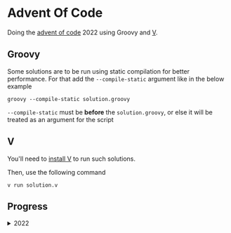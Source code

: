 # Advent Of Code

Doing the [advent of code](https://adventofcode.com) 2022 using Groovy and [V](https://github.com/vlang/v).

## Groovy
Some solutions are to be run using static compilation for better performance. For that add the `--compile-static`
argument like in the below example

```shell
groovy --compile-static solution.groovy
```

`--compile-static` must be **before** the `solution.groovy`, or else it will be treated as an argument for the script

## V

You'll need to [install V](https://github.com/vlang/v#installing-v-from-source) to run such solutions.

Then, use the following command
```shell
v run solution.v
```

## Progress
<details>
  <summary>2022</summary>

| Day | Part 1<br/>Groovy   | Part 2<br/>Groovy  | Part 1<br/>V       | Part 2<br/>V       |
|-----|---------------------|--------------------|--------------------|--------------------|
| 1   | :white_check_mark:	 | :white_check_mark: | :white_check_mark: | :white_check_mark: |
| 2   | :white_check_mark:  | :white_check_mark: | :white_check_mark: | :white_check_mark: |
| 3   | :white_check_mark:  | :white_check_mark: | :white_check_mark: | :white_check_mark: |
| 4   | :white_check_mark:  | :white_check_mark: | :white_check_mark: | :white_check_mark: |
| 5   | :white_check_mark:  | :white_check_mark: | :white_check_mark: | :white_check_mark: |
| 6   | :white_check_mark:  | :white_check_mark: | :white_check_mark: | :white_check_mark: |
| 7   | :white_check_mark:  | :white_check_mark: | :white_check_mark: | :white_check_mark: |
| 8   | :white_check_mark:  | :white_check_mark: | :white_check_mark: | :white_check_mark: |
| 9   | :white_check_mark:  | :white_check_mark: | :white_check_mark: | :white_check_mark: |
| 10  | :white_check_mark:  | :white_check_mark: | :white_check_mark: | :white_check_mark: |
| 11  | :white_check_mark:  | :white_check_mark: | :white_check_mark: | :white_check_mark: |
| 12  | :white_check_mark:  | :white_check_mark: | :x:                | :x:                |
| 13  | :white_check_mark:  | :white_check_mark: | :x:                | :x:                |
| 14  | :white_check_mark:  | :white_check_mark: | :white_check_mark: | :white_check_mark: |
| 15  | :white_check_mark:  | :x:                | :white_check_mark: | :white_check_mark: |
| 16  | :white_check_mark:  | :white_check_mark: | :x:                | :x:                |
| 17  | :white_check_mark:  | :x:                | :x:                | :x:                |
| 18  | :white_check_mark:  | :x:                | :x:                | :x:                |
| 19  | :white_check_mark:  | :x:                | :x:                | :x:                |
| 20  | :white_check_mark:  | :x:                | :x:                | :x:                |
| 21  | :white_check_mark:  | :x:                | :white_check_mark: | :x:                |

</details>
